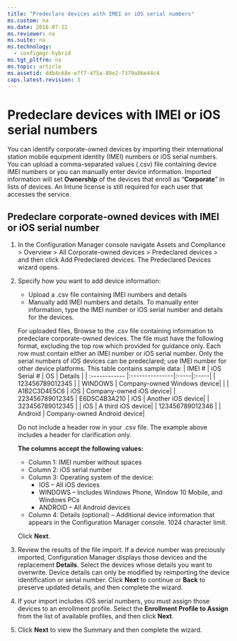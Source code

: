 ```yaml
---
title: "Predeclare devices with IMEI or iOS serial numbers"
ms.custom: na
ms.date: 2016-07-22
ms.reviewer: na
ms.suite: na
ms.technology: 
  - configmgr-hybrid
ms.tgt_pltfrm: na
ms.topic: article
ms.assetid: ddb4c68e-e7f7-475a-89e2-7379a86e44c4
caps.latest.revision: 3
---
```

# Predeclare devices with IMEI or iOS serial numbers
You can identify corporate-owned devices by importing their international station mobile equipment identity (IMEI) numbers or iOS serial numbers. You can upload a comma-separated values (.csv) file containing device IMEI numbers or you can manually enter device information.  Imported information will set **Ownership** of the devices that enroll as “**Corporate**” in lists of devices. An Intune license is still required for each user that accesses the service.  

## Predeclare corporate-owned devices with IMEI or iOS serial number

1.	In the Configuration Manager console navigate Assets and Compliance > Overview > All Corporate-owned devices > Predeclared devices > and then click Add Predeclared devices. The Predeclared Devices wizard opens.
2.	Specify how you want to add device information:
     -	Upload a .csv file containing IMEI numbers and details
     -	Manually add IMEI numbers and details. To manually enter information, type the IMEI number or iOS serial number and details for the devices.
    
      For uploaded files, Browse to the .csv file containing information to predeclare corporate-owned devices. The file must have the following format, excluding the top row which provided for guidance only. Each row must contain either an IMEI number or iOS serial number. Only the serial numbers of iOS devices can be predeclared; use IMEI number for other device platforms. This table contains sample data: 
      | IMEI #  | iOS Serial #  | OS | Details |
      | :------------ |:---------------|:-----|:-----|
      | 123456789012345    |   | WINDOWS | Company-owned Windows device|
      |       | A1B2C3D4E5C6 |   iOS | 	Company-owned iOS device|
      | 223456789012345 | E6D5C4B3A210 |   iOS | 	Another iOS device|
      | 323456789012345 |        |   iOS | 	A third iOS device|
      | 123456789012346 |         |   Android | 	Company-owned Android device|
      
    Do not include a header row in your .csv file. The example above includes a header for clarification only.
    
    **The columns accept the following values:**    
      -	Column 1: IMEI number without spaces
      -	Column 2: iOS serial number
      -	Column 3: Operating system of the device:
         - IOS – All iOS devices
         - WINDOWS – Includes Windows Phone, Window 10 Mobile, and Windows PCs
         - ANDROID – All Android devices
      -	Column 4: Details (optional) – Additional device information that appears in the Configuration Manager console. 1024 character limit.
    
    Click **Next**.
    
3. Review the results of the file import. If a device number was preciously imported, Configuration Manager displays those devices and the replacement **Details**. Select the devices whose details you want to overwrite. Device details can only be modified by reimporting the device identification or serial number. Click **Next** to continue or **Back** to preserve updated details, and then complete the wizard.

4. If your import includes iOS serial numbers, you must assign those devices to an enrollment profile. Select the **Enrollment Profile to Assign** from the list of available profiles, and then click **Next**.

5. Click **Next** to view the Summary and then complete the wizard.


